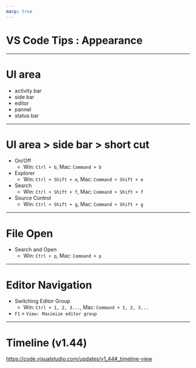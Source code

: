 ```yaml
---
marp: true
---
```


# VS Code Tips : Appearance

---
# UI area
- activity bar
- side bar
- editor
- pannel
- status bar

---
# UI area > side bar > short cut
- On/Off
  - Win: `Ctrl + b`, Mac: `Command + b`
- Explorer
  - Win: `Ctrl + Shift + e`, Mac: `Command + Shift + e`
- Search 
  - Win: `Ctrl + Shift + f`, Mac: `Command + Shift + f`
- Source Control
  - Win: `Ctrl + Shift + g`, Mac: `Command + Shift + g`

---
# File Open
- Search and Open
  - Win: `Ctrl + p`, Mac: `Command + p`

---
# Editor Navigation
- Switching Editor Group
  - Win: `Ctrl + 1, 2, 3...`, Mac: `Command + 1, 2, 3...`
- `F1` > `View: Maximize editor group`

--- 
# Timeline (v1.44)
https://code.visualstudio.com/updates/v1_44#_timeline-view
